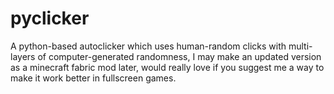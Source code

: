 # pyclicker
A python-based autoclicker which uses human-random clicks with multi-layers of computer-generated randomness, I may make an updated version as a minecraft fabric mod later, would really love if you suggest me a way to make it work better in fullscreen games.
